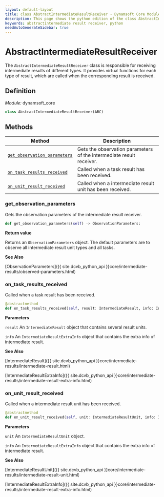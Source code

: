 ```yaml
---
layout: default-layout
title: class AbstractIntermediateResultReceiver - Dynamsoft Core Module Python Edition API Reference
description: This page shows the python edition of the class AbstractIntermediateResultReceiver in Dynamsoft Core Module.
keywords: abstractintermediate result receiver, python
needAutoGenerateSidebar: true
---
```


# AbstractIntermediateResultReceiver

The `AbstractIntermediateResultReceiver` class is responsible for receiving intermediate results of different types. It provides virtual functions for each type of result, which are called when the corresponding result is received.

## Definition

*Module:* dynamsoft_core

```python
class AbstractIntermediateResultReceiver(ABC)
```

## Methods

| Method | Description |
|--------|-------------|
| [`get_observation_parameters`](#get_observation_parameters) | Gets the observation parameters of the intermediate result receiver. |
| [`on_task_results_received`](#on_task_results_received) | Called when a task result has been received. |
| [`on_unit_result_received`](#on_unit_result_received) | Called when a intermediate result unit has been received. |


### get_observation_parameters

Gets the observation parameters of the intermediate result receiver.

```python
def get_observation_parameters(self) -> ObservationParameters:
```

**Return value**

Returns an `ObservationParameters` object. The default parameters are to observe all intermediate result unit types and all tasks.

**See Also**

[ObservationParameters]({{ site.dcvb_python_api }}core/intermediate-results/observed-parameters.html)

### on_task_results_received

Called when a task result has been received.

```python
@abstractmethod
def on_task_results_received(self, result: IntermediateResult, info: IntermediateResultExtraInfo) -> None:
```

**Parameters**

`result` An `IntermediateResult` object that contains several result units.

`info` An `IntermediateResultExtraInfo` object that contains the extra info of intermediate result.

**See Also**

[IntermediateResult]({{ site.dcvb_python_api }}core/intermediate-results/intermediate-result.html)

[IntermediateResultExtraInfo]({{ site.dcvb_python_api }}core/intermediate-results/intermediate-result-extra-info.html)

### on_unit_result_received

Called when a intermediate result unit has been received.

```python
@abstractmethod
def on_unit_result_received(self, unit: IntermediateResultUnit, info: IntermediateResultExtraInfo) -> None:
```

**Parameters**

`unit` An `IntermediateResultUnit` object.

`info` An `IntermediateResultExtraInfo` object that contains the extra info of intermediate result.

**See Also**

[IntermediateResultUnit]({{ site.dcvb_python_api }}core/intermediate-results/intermediate-result-unit.html)

[IntermediateResultExtraInfo]({{ site.dcvb_python_api }}core/intermediate-results/intermediate-result-extra-info.html)
